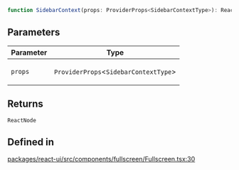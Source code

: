 ```ts
function SidebarContext(props: ProviderProps<SidebarContextType>): ReactNode
```

## Parameters

<table>
<thead>
<tr>
<th>Parameter</th>
<th>Type</th>
</tr>
</thead>
<tbody>
<tr>
<td>

`props`

</td>
<td>

`ProviderProps`\<`SidebarContextType`\>

</td>
</tr>
</tbody>
</table>

## Returns

`ReactNode`

## Defined in

[packages/react-ui/src/components/fullscreen/Fullscreen.tsx:30](https://github.com/thesysdev/crayonai/blob/b70189f61d5ac903b473d12565e61a38c72453b2/frontend-sdk/packages/react-ui/src/components/fullscreen/Fullscreen.tsx#L30)
